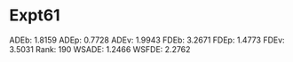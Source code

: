 # Expt61

ADEb: 1.8159
ADEp: 0.7728
ADEv: 1.9943
FDEb: 3.2671
FDEp: 1.4773
FDEv: 3.5031
Rank: 190
WSADE: 1.2466
WSFDE: 2.2762
